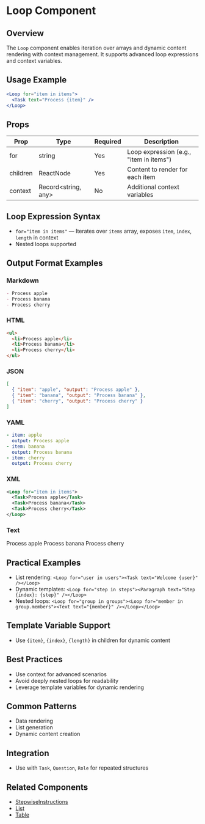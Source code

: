 # Loop Component

## Overview
The `Loop` component enables iteration over arrays and dynamic content rendering with context management. It supports advanced loop expressions and context variables.

## Usage Example
```jsx
<Loop for="item in items">
  <Task text="Process {item}" />
</Loop>
```

## Props
| Prop     | Type                  | Required | Description                                         |
|----------|-----------------------|----------|-----------------------------------------------------|
| for      | string                | Yes      | Loop expression (e.g., "item in items")             |
| children | ReactNode             | Yes      | Content to render for each item                     |
| context  | Record<string, any>   | No       | Additional context variables                        |

## Loop Expression Syntax
- `for="item in items"` — Iterates over `items` array, exposes `item`, `index`, `length` in context
- Nested loops supported

## Output Format Examples
### Markdown
```markdown
- Process apple
- Process banana
- Process cherry
```
### HTML
```html
<ul>
  <li>Process apple</li>
  <li>Process banana</li>
  <li>Process cherry</li>
</ul>
```
### JSON
```json
[
  { "item": "apple", "output": "Process apple" },
  { "item": "banana", "output": "Process banana" },
  { "item": "cherry", "output": "Process cherry" }
]
```
### YAML
```yaml
- item: apple
  output: Process apple
- item: banana
  output: Process banana
- item: cherry
  output: Process cherry
```
### XML
```xml
<Loop for="item in items">
  <Task>Process apple</Task>
  <Task>Process banana</Task>
  <Task>Process cherry</Task>
</Loop>
```
### Text
Process apple
Process banana
Process cherry

## Practical Examples
- List rendering: `<Loop for="user in users"><Task text="Welcome {user}" /></Loop>`
- Dynamic templates: `<Loop for="step in steps"><Paragraph text="Step {index}: {step}" /></Loop>`
- Nested loops: `<Loop for="group in groups"><Loop for="member in group.members"><Text text="{member}" /></Loop></Loop>`

## Template Variable Support
- Use `{item}`, `{index}`, `{length}` in children for dynamic content

## Best Practices
- Use context for advanced scenarios
- Avoid deeply nested loops for readability
- Leverage template variables for dynamic rendering

## Common Patterns
- Data rendering
- List generation
- Dynamic content creation

## Integration
- Use with `Task`, `Question`, `Role` for repeated structures

## Related Components
- [StepwiseInstructions](./StepwiseInstructions.md)
- [List](./List.md)
- [Table](./Table.md)
